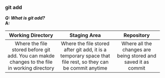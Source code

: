 
### git add  
_**Q: What is git add?**_  
**A:**  

| Working Directory | Staging Area | Repository |  
| :-------------: | :-------------: | :-----: |  
| Where the file stored before git add. You can makde changes to the file in working directory | Where the file stored after git add, it is a temporary space that file rest, so they can be commit anytime | Where all the changes are being stored and saved it as commit |
